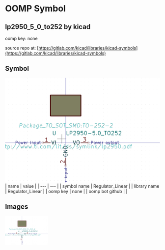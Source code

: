 # OOMP Symbol  
## lp2950_5_0_to252  by kicad  
  
oomp key: none  
  
source repo at: [https://gitlab.com/kicad/libraries/kicad-symbols](https://gitlab.com/kicad/libraries/kicad-symbols)  
## Symbol  
  
[![working.png](working_600.png)](working.png)  
| name | value | 
| --- | --- | 
| symbol name | Regulator_Linear | 
| library name | Regulator_Linear | 
| oomp key | none | 
| oomp bot github |  | 
## Images  
  
[![working.png](working_140.png)](working.png)  
